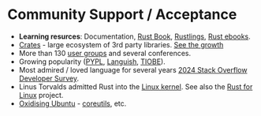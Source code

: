 # Community Support / Acceptance

* **Learning resurces**: Documentation, [Rust Book](https://doc.rust-lang.org/stable/book/), [Rustlings](https://rustlings.cool/), [Rust ebooks](https://rust-ebooks.code-maven.com/).
* [Crates](https://crates.io/) - large ecosystem of 3rd party libraries. [See the growth](https://lib.rs/stats)
* More than 130 [user groups](https://rust.code-maven.com/user-groups) and several conferences.
* Growing popularity ([PYPL](https://pypl.github.io/PYPL.html), [Languish](https://tjpalmer.github.io/languish/), [TIOBE](https://www.tiobe.com/tiobe-index/)).
* Most admired / loved language for several years [2024 Stack Overflow Developer Survey](https://survey.stackoverflow.co/2024/).
* Linus Torvalds admitted Rust into the [Linux kernel](https://docs.kernel.org/rust/index.html). See also the [Rust for Linux](https://rust-for-linux.com/) project.
* [Oxidising Ubuntu](https://discourse.ubuntu.com/t/carefully-but-purposefully-oxidising-ubuntu/56995) - [coreutils](https://github.com/uutils/coreutils), etc.




